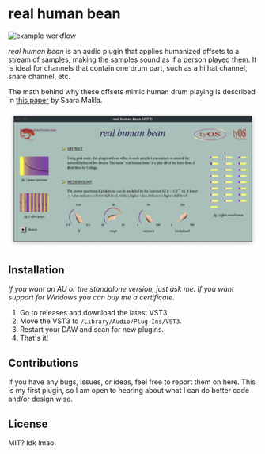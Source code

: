 # real human bean

![example workflow](https://github.com/masonalan/real-human-bean/actions/workflows/release.yml/badge.svg)

*real human bean* is an audio plugin that applies humanized offsets to a stream of samples, making the samples sound as
if a person played them. It is ideal for channels that contain one drum part, such as a hi hat channel, snare channel,
etc.

The math behind why these offsets mimic human drum playing is described in [this
paper](https://researchportal.helsinki.fi/en/persons/saara-loviisa-malila) by Saara Malila.

![screenshot 1](assets/ss1.png)

## Installation

*If you want an AU or the standalone version, just ask me. If you want support for Windows you can buy me a
certificate.*

1. Go to releases and download the latest VST3.
2. Move the VST3 to `/Library/Audio/Plug-Ins/VST3`.
3. Restart your DAW and scan for new plugins.
4. That's it!

## Contributions

If you have any bugs, issues, or ideas, feel free to report them on here. This is my first plugin, so I am open to
hearing about what I can do better code and/or design wise.

## License

MIT? Idk lmao.


